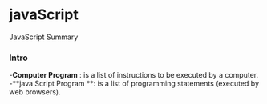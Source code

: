 # javaScript
JavaScript Summary 
### Intro
-**Computer Program** : is a list of instructions to be executed by a computer.
-**java Script Program **: is a list of programming statements (executed by web browsers).



